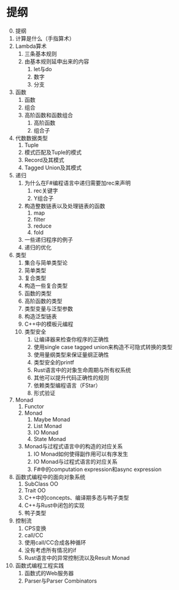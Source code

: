 # 提纲

0. 提纲
1. 计算是什么（手指算术）
2. Lambda算术
   1. 三条基本规则
   2. 由基本规则延申出来的内容
      1. let与do
      2. 数字
      3. 分支
3. 函数
   1. 函数
   2. 组合
   3. 高阶函数和函数组合
      1. 高阶函数
      2. 组合子
4. 代数数据类型
   1. Tuple
   2. 模式匹配及Tuple的模式
   3. Record及其模式
   4. Tagged Union及其模式
5. 递归
   1. 为什么在F#编程语言中递归需要加rec来声明
      1. rec关键字
      2. Y组合子
   2. 构造整数链表以及处理链表的函数
      1. map
      2. filter
      3. reduce
      4. fold
   3. 一些递归程序的例子
   4. 递归的优化
6. 类型
   1. 集合与简单类型论
   2. 简单类型
   3. 复合类型
   4. 构造一些复合类型
   5. 函数的类型
   6. 高阶函数的类型
   7. 类型变量与泛型参数
   8. 构造泛型链表
   9. C++中的模板元编程
   10. 类型安全
       1. 让编译器来检查你程序的正确性
       2. 使用single case tagged union来构造不可隐式转换的类型
       3. 使用量纲类型来保证量纲正确性
       4. 类型安全的printf
       5. Rust语言中的对象生命周期与所有权系统
       6. 其他可以提升代码正确性的规则
       7. 依赖类型编程语言（FStar）
       8. 形式验证
7. Monad
   1. Functor
   2. Monad
      1. Maybe Monad
      2. List Monad
      3. IO Monad
      4. State Monad
   3. Monad与过程式语言中的构造的对应关系
      1. IO Monad如何使得副作用可以有序发生
      2. IO Monad与过程式语言的对应关系
      3. F#中的computation expression和async expression
8. 函数式编程中的面向对象系统
    1. SubClass OO
    2. Trait OO
    3. C++中的concepts、编译期多态与鸭子类型
    4. C++与Rust中闭包的实现
    5. 鸭子类型
9. 控制流
    1. CPS变换
    2. call/CC
    3. 使用call/CC合成各种循环
    4. 没有考虑所有情况的if
    5. Rust语言中的异常控制流以及Result Monad
10. 函数式编程工程实践
    1. 函数式的Web服务器
    2. Parser与Parser Combinators
